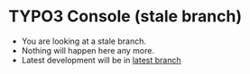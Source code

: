 # TYPO3 Console (stale branch)

* You are looking at a stale branch. 
* Nothing will happen here any more.
* Latest development will be in [latest branch](https://github.com/TYPO3-Console/TYPO3-Console/tree/latest)

